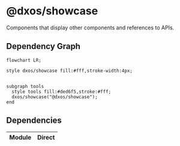 # @dxos/showcase

Components that display other components and references to APIs.

## Dependency Graph

```mermaid
flowchart LR;

style dxos/showcase fill:#fff,stroke-width:4px;


subgraph tools
  style tools fill:#ded6f5,stroke:#fff;
  dxos/showcase("@dxos/showcase");
end

```

## Dependencies

| Module | Direct |
|---|---|
